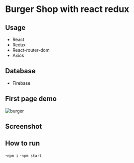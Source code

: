 # Burger Shop with react redux

## Usage
- React
- Redux
- React-router-dom
- Axios

## Database
- Firebase

## First page demo
![burger](https://user-images.githubusercontent.com/58458593/118775357-a8be6a80-b8a8-11eb-85d3-8267020a086a.gif)

## Screenshot

## How to run
-`npm i`
-`npm start`
